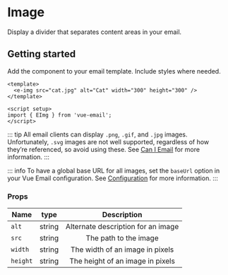 # Image
Display a divider that separates content areas in your email.

## Getting started

Add the component to your email template. Include styles where needed.




```vue
<template>
  <e-img src="cat.jpg" alt="Cat" width="300" height="300" />
</template>

<script setup>
import { EImg } from 'vue-email';
</script>
```
::: tip
All email clients can display `.png`, `.gif`, and `.jpg` images. Unfortunately, `.svg` images are not well supported, regardless of how they’re referenced, so avoid using these. See <u>[Can I Email](https://www.caniemail.com/features/image-svg/)</u> for more information.
:::

::: info
To have a global base URL for all images, set the `baseUrl` option in your Vue Email configuration. See <u>[Configuration](/getting-started/config)</u> for more information.
:::

### Props
| Name     |  type  |         Description        |
| ----     | :---:  |  :-----------------------: |
|  `alt`   | string | Alternate description for an image |
| `src`    | string | The path to the image |
| `width`  | string | The width of an image in pixels  |
| `height` | string | The height of an image in pixels  |